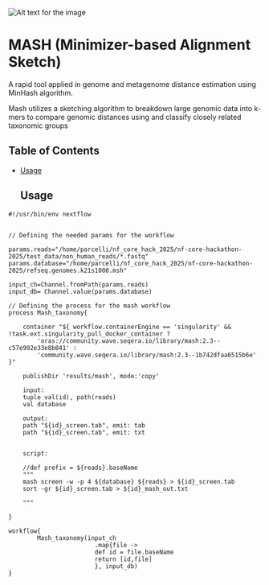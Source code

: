 ![Alt text for the image](https://github.com/amutheo/nf-core-hackathon-2025/blob/amutheo-patch-1/modules/mash/Mash..png)

# MASH (Minimizer-based Alignment Sketch)
A rapid tool applied in genome and metagenome distance estimation using MinHash algorithm. 

Mash utilizes a sketching algorithm to breakdown large genomic data into k-mers to compare genomic distances using and classify closely related taxonomic groups

## Table of Contents
- [Usage](#Usage)

   ## Usage

```
#!/usr/bin/env nextflow
 

// Defining the needed params for the workflow

params.reads="/home/parcelli/nf_core_hack_2025/nf-core-hackathon-2025/test_data/non_human_reads/*.fastq"
params.database="/home/parcelli/nf_core_hack_2025/nf-core-hackathon-2025/refseq.genomes.k21s1000.msh"
 
input_ch=Channel.fromPath(params.reads)
input_db= Channel.value(params.database)
 
// Defining the process for the mash workflow
process Mash_taxonomy{
 
    container "${ workflow.containerEngine == 'singularity' && !task.ext.singularity_pull_docker_container ?
        'oras://community.wave.seqera.io/library/mash:2.3--c57e992e33e8b841' :
        'community.wave.seqera.io/library/mash:2.3--1b742dfaa6515b6e' }"
    
    publishDir 'results/mash', mode:'copy'
 
    input:
    tuple val(id), path(reads)
    val database
 
    output:
    path "${id}_screen.tab", emit: tab
    path "${id}_screen.tab", emit: txt
 
    
    script:
 
    //def prefix = ${reads}.baseName
    """
    mash screen -w -p 4 ${database} ${reads} > ${id}_screen.tab
    sort -gr ${id}_screen.tab > ${id}_mash_out.txt
 
    """
 
}
 
workflow{
        Mash_taxonomy(input_ch
                        .map{file ->
                        def id = file.baseName
                        return [id,file]
                        }, input_db)
}
 
```

  

  
  
